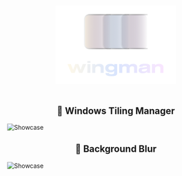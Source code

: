 <div align="center">
    <br>
    <img src="./assets/full_logo.png" width="280" alt="Wingman" />
    <br>
    <br>
    <h2>🪽 Windows Tiling Manager</h2>
</div>

![Showcase](https://raw.githubusercontent.com/7hebel/wingman/refs/heads/main/assets/showcase-vid/tiling_usage.webp)

<div align="center">
    <h2>🪽 Background Blur</h2>
</div>

![Showcase](https://raw.githubusercontent.com/7hebel/wingman/refs/heads/main/assets/showcase-vid/blur_usage.webp)



